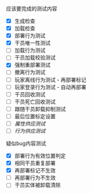 应该要完成的测试内容

- [x] 生成检查
- [x] 加载检查
- [x] 部署行为测试
- [x] 干员唯一性测试
- [ ] 加载行为测试
- [ ] 干员加载校验测试
- [x] 强制重部署测试
- [ ] 撤离行为测试
- [ ] 玩家离线行为测试 - 再部署标记
- [ ] 玩家登录行为测试 - 自动再部署
- [ ] 干员回收测试
- [ ] 干员死亡回收测试
- [ ] 跟随干员卸载抑制测试
- [ ] 最后位置标定设置
- [ ] *属性供应测试*
- [ ] *行为供应测试*

疑似bug内容测试

- [x] 部署行为有效位置判定
- [x] 相同干员重复部署
- [x] 再部署标记不生效
- [ ] 再部署行为不生效
- [ ] 干员实体被卸载清除